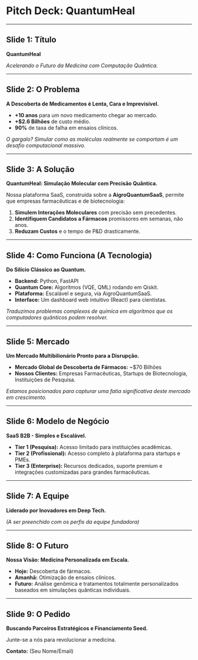 # Pitch Deck: QuantumHeal

---

## Slide 1: Título

**QuantumHeal**

*Acelerando o Futuro da Medicina com Computação Quântica.*

---

## Slide 2: O Problema

**A Descoberta de Medicamentos é Lenta, Cara e Imprevisível.**

- **+10 anos** para um novo medicamento chegar ao mercado.
- **+$2.6 Bilhões** de custo médio.
- **90%** de taxa de falha em ensaios clínicos.

*O gargalo? Simular como as moléculas realmente se comportam é um desafio computacional massivo.*

---

## Slide 3: A Solução

**QuantumHeal: Simulação Molecular com Precisão Quântica.**

Nossa plataforma SaaS, construída sobre a **AigroQuantumSaaS**, permite que empresas farmacêuticas e de biotecnologia:

1.  **Simulem Interações Moleculares** com precisão sem precedentes.
2.  **Identifiquem Candidatos a Fármacos** promissores em semanas, não anos.
3.  **Reduzam Custos** e o tempo de P&D drasticamente.

---

## Slide 4: Como Funciona (A Tecnologia)

**Do Silício Clássico ao Quantum.**

- **Backend:** Python, FastAPI
- **Quantum Core:** Algoritmos (VQE, QML) rodando em Qiskit.
- **Plataforma:** Escalável e segura, via AigroQuantumSaaS.
- **Interface:** Um dashboard web intuitivo (React) para cientistas.

*Traduzimos problemas complexos de química em algoritmos que os computadores quânticos podem resolver.*

---

## Slide 5: Mercado

**Um Mercado Multibilionário Pronto para a Disrupção.**

- **Mercado Global de Descoberta de Fármacos:** ~$70 Bilhões
- **Nossos Clientes:** Empresas Farmacêuticas, Startups de Biotecnologia, Instituições de Pesquisa.

*Estamos posicionados para capturar uma fatia significativa deste mercado em crescimento.*

---

## Slide 6: Modelo de Negócio

**SaaS B2B - Simples e Escalável.**

- **Tier 1 (Pesquisa):** Acesso limitado para instituições acadêmicas.
- **Tier 2 (Profissional):** Acesso completo à plataforma para startups e PMEs.
- **Tier 3 (Enterprise):** Recursos dedicados, suporte premium e integrações customizadas para grandes farmacêuticas.

---

## Slide 7: A Equipe

**Liderado por Inovadores em Deep Tech.**

*(A ser preenchido com os perfis da equipe fundadora)*

---

## Slide 8: O Futuro

**Nossa Visão: Medicina Personalizada em Escala.**

- **Hoje:** Descoberta de fármacos.
- **Amanhã:** Otimização de ensaios clínicos.
- **Futuro:** Análise genômica e tratamentos totalmente personalizados baseados em simulações quânticas individuais.

---

## Slide 9: O Pedido

**Buscando Parceiros Estratégicos e Financiamento Seed.**

Junte-se a nós para revolucionar a medicina.

**Contato:** (Seu Nome/Email)
